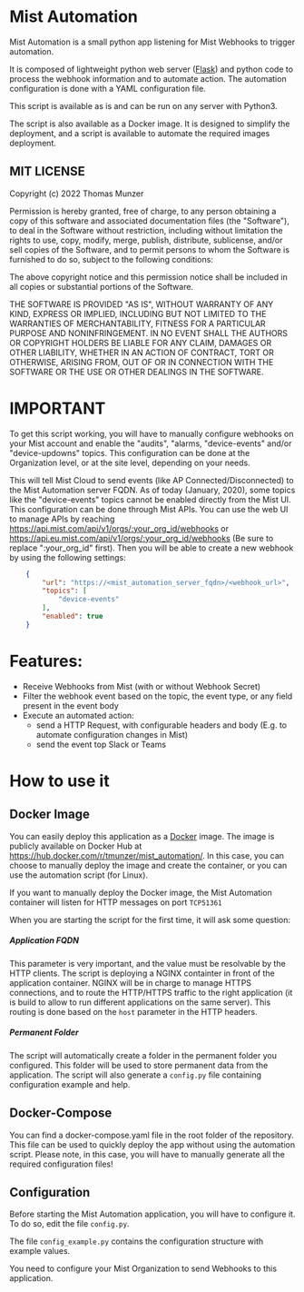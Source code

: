 # Mist Automation
Mist Automation is a small python app listening for Mist Webhooks to trigger automation.

It is composed of lightweight python web server ([Flask](https://github.com/pallets/flask)) and python code to process the webhook information and to automate action. The automation configuration is done with a YAML configuration file.

This script is available as is and can be run on any server with Python3. 

The script is also available as a Docker image. It is designed to simplify the deployment, and a script is available to automate the required images deployment.

## MIT LICENSE
 
Copyright (c) 2022 Thomas Munzer

Permission is hereby granted, free of charge, to any person obtaining a copy of this software and associated documentation files (the "Software"), to deal in the  Software without restriction, including without limitation the rights to use, copy, modify, merge, publish, distribute, sublicense, and/or sell copies of the Software, and to permit persons to whom the Software is furnished to do so, subject to the following conditions:

The above copyright notice and this permission notice shall be included in all copies or substantial portions of the Software.

THE SOFTWARE IS PROVIDED "AS IS", WITHOUT WARRANTY OF ANY KIND, EXPRESS OR IMPLIED, INCLUDING BUT NOT LIMITED TO THE WARRANTIES OF MERCHANTABILITY, FITNESS FOR A PARTICULAR PURPOSE AND NONINFRINGEMENT. IN NO EVENT SHALL THE AUTHORS OR COPYRIGHT HOLDERS BE LIABLE FOR ANY CLAIM, DAMAGES OR OTHER LIABILITY, WHETHER IN AN ACTION OF CONTRACT, TORT OR OTHERWISE, ARISING FROM, OUT OF OR IN CONNECTION WITH THE SOFTWARE OR THE USE OR OTHER DEALINGS IN THE SOFTWARE.

# IMPORTANT
To get this script working, you will have to manually configure webhooks on your Mist account and enable the "audits", "alarms, "device-events" and/or "device-updowns" topics. This configuration can be done at the Organization level, or at the site level, depending on your needs.

This will tell Mist Cloud to send events (like AP Connected/Disconnected) to the Mist Automation server FQDN. As of today (January, 2020), some topics like the "device-events" topics cannot be enabled directly from the Mist UI. This configuration can be done through Mist APIs. You can use the web UI to manage APIs by reaching https://api.mist.com/api/v1/orgs/:your_org_id/webhooks or https://api.eu.mist.com/api/v1/orgs/:your_org_id/webhooks (Be sure to replace ":your_org_id" first). Then you will be able to create a new webhook by using the following settings:

```json
    {
        "url": "https://<mist_automation_server_fqdn>/<webhook_url>",
        "topics": [
            "device-events"
        ],
        "enabled": true
    }
```
# Features:
* Receive Webhooks from Mist (with or without Webhook Secret)
* Filter the webhook event based on the topic, the event type, or any field present in the event body
* Execute an automated action:
  * send a HTTP Request, with configurable headers and body (E.g. to automate configuration changes in Mist)
  * send the event top Slack or Teams


# How to use it
## Docker Image
You can easily deploy this application as a [Docker](https://www.docker.com/) image. The image is publicly available on Docker Hub at https://hub.docker.com/r/tmunzer/mist_automation/.
In this case, you can choose to manually deploy the image and create the container, or you can use the automation script (for Linux).

If you want to manually deploy the Docker image, the Mist Automation container will listen for HTTP messages on port `TCP51361`


When you are starting the script for the first time, it will ask some question:
##### Application FQDN
This parameter is very important, and the value must be resolvable by the HTTP clients. The script is deploying a NGINX containter in front of the application container. NGINX will be in charge to manage HTTPS connections, and to route the HTTP/HTTPS traffic to the right application (it is build to allow to run different applications on the same server). This routing is done based on the `host` parameter in the HTTP headers.

##### Permanent Folder
The script will automatically create a folder in the permanent folder you configured. This folder will be used to store permanent data from the application. The script will also generate a `config.py` file containing configuration example and help.

## Docker-Compose
You can find a docker-compose.yaml file in the root folder of the repository. This file can be used to quickly deploy the app without using the automation script.
Please note, in this case, you will have to manually generate all the required configuration files!

## Configuration
Before starting the Mist Automation application, you will have to configure it. To do so, edit the file `config.py`.

The file `config_example.py` contains the configuration structure with example values. 

You need to configure your Mist Organization to send Webhooks to this application.


